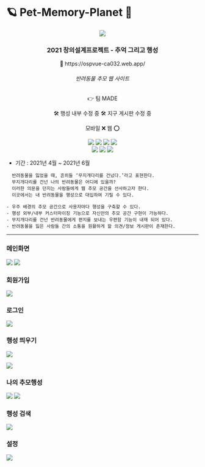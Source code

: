 # 🪐 Pet-Memory-Planet 🐾

<div align='center'>
  
  ![](https://github.com/dua9920/Pet-Memory-Planet/blob/main/front/src/assets/memories/main.png)
  <h3> <b>2021 창의설계프로젝트 - 추억 그리고 행성</b> </h3>
  🚩 https://ospvue-ca032.web.app/
  <h6>반려동물 추모 웹 사이트</h6>
  <p>👉 팀 MADE</p>

  🛠️ 행성 내부 수정 중
  🛠️ 지구 게시판 수정 중
  
  모바일 ❌ 웹 ⭕
  
<img src="https://img.shields.io/badge/React.js-61DAFB?style=flat-square&logo=React&logoColor=white"/></a>
<img src="https://img.shields.io/badge/HTML-E34F26?style=flat-square&logo=HTML5&logoColor=white"/></a>
<img src="https://img.shields.io/badge/SCSS-CC6699?style=flat-square&logo=SASS&logoColor=white"/></a>
<img src="https://img.shields.io/badge/P5.js-ED225D?style=flat-square&logo=p5.js&logoColor=white"/></a>
<br/>
<img src="https://img.shields.io/badge/Node.js-339933?style=flat-square&logo=Node.js&logoColor=white"/></a>
<img src="https://img.shields.io/badge/MongoDB-47A248?style=flat-square&logo=MongoDB&logoColor=white"/></a>
<img src="https://img.shields.io/badge/JavaScript-F7DF1E?style=flat-square&logo=JavaScript&logoColor=white"/></a>

</div>

- 기간 : 2021년 4월 ~ 2021년 6월

```
  반려동물을 잃었을 때, 흔히들 ‘무지개다리를 건넜다.’라고 표현한다.
  무지개다리를 건넌 나의 반려동물은 어디에 있을까?
  이러한 의문을 던지는 사람들에게 웹 추모 공간을 선사하고자 한다.
  이곳에서는 내 반려동물을 행성으로 대입하여 기릴 수 있다.

- 우주 배경의 추모 공간으로 사용자마다 행성을 구축할 수 있다.
- 행성 외부/내부 커스터마이징 기능으로 자신만의 추모 공간 구현이 가능하다.
- 무지개다리를 건넌 반려동물에게 편지를 보내는 우편함 기능이 내재 되어 있다.
- 반려동물을 잃은 사람들 간의 소통을 원활하게 할 의견/정보 게시판이 존재한다.
```


<!-- ### 개요
<div align='center'>
  
![](https://github.com/dua9920/Pet-Memory-Planet/blob/main/front/src/assets/memories/%EA%B0%9C%EC%9A%94.png)
  
</div>

### 기대효과
<div align='center'>
  
![](https://github.com/dua9920/Pet-Memory-Planet/blob/main/front/src/assets/memories/%EA%B8%B0%EB%8C%80%ED%9A%A8%EA%B3%BC.png)
  
</div> -->

----
<div align='center'>
<div align='left'><h3>메인화면</h3><div>
  
  ![](https://github.com/dua9920/Pet-Memory-Planet/blob/main/front/src/assets/memories/main_logged.png)
  ![](https://github.com/dua9920/Pet-Memory-Planet/blob/main/front/src/assets/memories/menubar.png)
    
<div align='left'><h3>회원가입</h3><div>
  
  ![](https://github.com/dua9920/Pet-Memory-Planet/blob/main/front/src/assets/memories/signup.png)
        
<div align='left'><h3>로그인</h3><div>
  
  ![](https://github.com/dua9920/Pet-Memory-Planet/blob/main/front/src/assets/memories/login.png)
            
<div align='left'><h3>행성 띄우기</h3><div>
  
  ![](https://github.com/dua9920/Pet-Memory-Planet/blob/main/front/src/assets/memories/petinfo.png)
                
  ![](https://github.com/dua9920/Pet-Memory-Planet/blob/main/front/src/assets/memories/petdeco.png)
                
                
<div align='left'><h3>나의 추모행성</h3><div>
  
  ![](https://github.com/dua9920/Pet-Memory-Planet/blob/main/front/src/assets/memories/planetlist.png)
  ![](https://github.com/dua9920/Pet-Memory-Planet/blob/main/front/src/assets/memories/myplanetzoom.png)
  
<div align='left'><h3>행성 검색</h3><div>
  
  ![](https://github.com/dua9920/Pet-Memory-Planet/blob/main/front/src/assets/memories/search.png)

<div align='left'><h3>설정</h3><div>
  
  ![](https://github.com/dua9920/Pet-Memory-Planet/blob/main/front/src/assets/memories/mypage.png)
</div>
